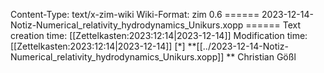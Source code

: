 Content-Type: text/x-zim-wiki
Wiki-Format: zim 0.6
====== 2023-12-14-Notiz-Numerical_relativity_hydrodynamics_Unikurs.xopp ======
Text creation time: [[Zettelkasten:2023:12:14|2023-12-14]] Modification time: [[Zettelkasten:2023:12:14|2023-12-14]]
[*] **[[../2023-12-14-Notiz-Numerical_relativity_hydrodynamics_Unikurs.xopp]] **
Christian Gößl
